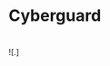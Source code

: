 # Cyberguard <h1>
![.]<blockquote class="imgur-embed-pub" lang="en" data-id="a/FtPSpfQ" data-context="false" ><a href="//imgur.com/a/FtPSpfQ"></a></blockquote><script async src="//s.imgur.com/min/embed.js" charset="utf-8"></script>
